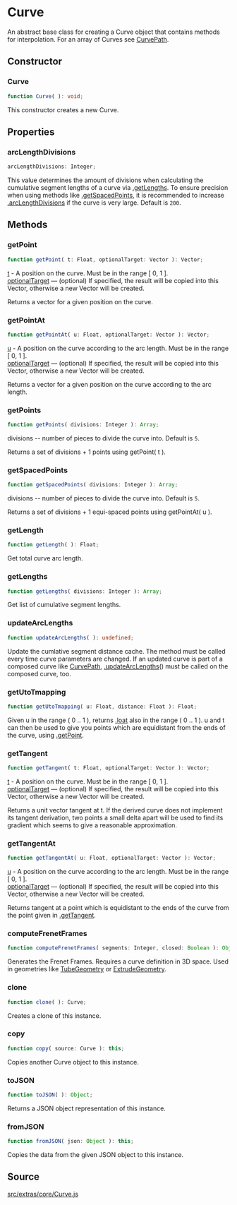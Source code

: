 # Curve

An abstract base class for creating a Curve object that contains methods for
interpolation. For an array of Curves see
[CurvePath](en\extras\core\CurvePath.html).

## Constructor

### Curve

  
  
```ts  
function Curve( ): void;  
```  

This constructor creates a new Curve.

## Properties

### arcLengthDivisions

  
  
```ts  
arcLengthDivisions: Integer;  
```  

This value determines the amount of divisions when calculating the cumulative
segment lengths of a curve via [.getLengths](#). To ensure precision when
using methods like [.getSpacedPoints](#), it is recommended to increase
[.arcLengthDivisions](#) if the curve is very large. Default is `200`.

## Methods

### getPoint

  
  
```ts  
function getPoint( t: Float, optionalTarget: Vector ): Vector;  
```  

[t](#) - A position on the curve. Must be in the range [ 0, 1 ].  
[optionalTarget](#) — (optional) If specified, the result will be copied into
this Vector, otherwise a new Vector will be created.  
  
Returns a vector for a given position on the curve.

### getPointAt

  
  
```ts  
function getPointAt( u: Float, optionalTarget: Vector ): Vector;  
```  

[u](#) - A position on the curve according to the arc length. Must be in the
range [ 0, 1 ].  
[optionalTarget](#) — (optional) If specified, the result will be copied into
this Vector, otherwise a new Vector will be created.  
  
Returns a vector for a given position on the curve according to the arc
length.

### getPoints

  
  
```ts  
function getPoints( divisions: Integer ): Array;  
```  

divisions -- number of pieces to divide the curve into. Default is `5`.  
  
Returns a set of divisions + 1 points using getPoint( t ).

### getSpacedPoints

  
  
```ts  
function getSpacedPoints( divisions: Integer ): Array;  
```  

divisions -- number of pieces to divide the curve into. Default is `5`.  
  
Returns a set of divisions + 1 equi-spaced points using getPointAt( u ).

### getLength

  
  
```ts  
function getLength( ): Float;  
```  

Get total curve arc length.

### getLengths

  
  
```ts  
function getLengths( divisions: Integer ): Array;  
```  

Get list of cumulative segment lengths.

### updateArcLengths

  
  
```ts  
function updateArcLengths( ): undefined;  
```  

Update the cumlative segment distance cache. The method must be called every
time curve parameters are changed. If an updated curve is part of a composed
curve like [CurvePath](en\extras\core\CurvePath.html),
[.updateArcLengths](#)() must be called on the composed curve, too.

### getUtoTmapping

  
  
```ts  
function getUtoTmapping( u: Float, distance: Float ): Float;  
```  

Given u in the range ( 0 .. 1 ), returns [.loat](#loat) also in the range ( 0
.. 1 ). u and t can then be used to give you points which are equidistant from
the ends of the curve, using [.getPoint](#).

### getTangent

  
  
```ts  
function getTangent( t: Float, optionalTarget: Vector ): Vector;  
```  

[t](#) - A position on the curve. Must be in the range [ 0, 1 ].  
[optionalTarget](#) — (optional) If specified, the result will be copied into
this Vector, otherwise a new Vector will be created.  
  
Returns a unit vector tangent at t. If the derived curve does not implement
its tangent derivation, two points a small delta apart will be used to find
its gradient which seems to give a reasonable approximation.

### getTangentAt

  
  
```ts  
function getTangentAt( u: Float, optionalTarget: Vector ): Vector;  
```  

[u](#) - A position on the curve according to the arc length. Must be in the
range [ 0, 1 ].  
[optionalTarget](#) — (optional) If specified, the result will be copied into
this Vector, otherwise a new Vector will be created.  
  
Returns tangent at a point which is equidistant to the ends of the curve from
the point given in [.getTangent](#).

### computeFrenetFrames

  
  
```ts  
function computeFrenetFrames( segments: Integer, closed: Boolean ): Object;  
```  

Generates the Frenet Frames. Requires a curve definition in 3D space. Used in
geometries like [TubeGeometry](en\geometries\TubeGeometry.html) or
[ExtrudeGeometry](en\geometries\ExtrudeGeometry.html).

### clone

  
  
```ts  
function clone( ): Curve;  
```  

Creates a clone of this instance.

### copy

  
  
```ts  
function copy( source: Curve ): this;  
```  

Copies another Curve object to this instance.

### toJSON

  
  
```ts  
function toJSON( ): Object;  
```  

Returns a JSON object representation of this instance.

### fromJSON

  
  
```ts  
function fromJSON( json: Object ): this;  
```  

Copies the data from the given JSON object to this instance.

## Source

<a
href="https://github.com/mrdoob/three.js/blob/master/src/extras/core/Curve.js">src/extras/core/Curve.js</a>


